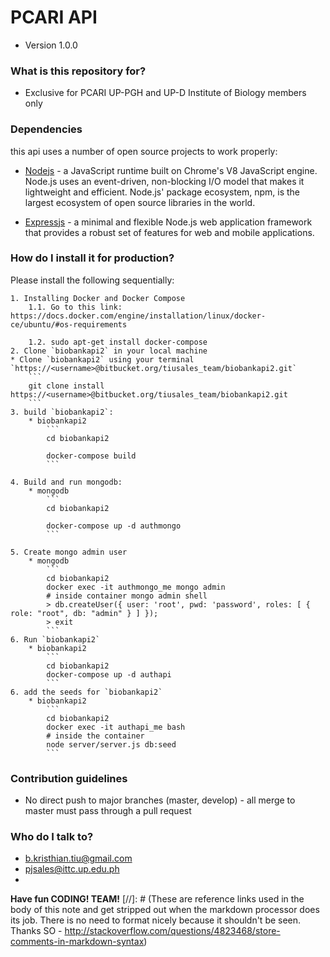 # PCARI API
* Version 1.0.0

### What is this repository for? ###

* Exclusive for PCARI UP-PGH and UP-D Institute of Biology members only

### Dependencies ###
this api uses a number of open source projects to work properly:

* [Nodejs] - a JavaScript runtime built on Chrome's V8 JavaScript engine. Node.js uses an event-driven, non-blocking I/O model that makes it lightweight and efficient. Node.js' package ecosystem, npm, is the largest ecosystem of open source libraries in the world.

* [Expressjs] - a minimal and flexible Node.js web application framework that provides a robust set of features for web and mobile applications.

### How do I install it for production? ###
Please install the following sequentially:

    1. Installing Docker and Docker Compose
        1.1. Go to this link: https://docs.docker.com/engine/installation/linux/docker-ce/ubuntu/#os-requirements

        1.2. sudo apt-get install docker-compose
    2. Clone `biobankapi2` in your local machine
    * Clone `biobankapi2` using your terminal `https://<username>@bitbucket.org/tiusales_team/biobankapi2.git`
        ```
        git clone install https://<username>@bitbucket.org/tiusales_team/biobankapi2.git
        ```
    3. build `biobankapi2`:
        * biobankapi2
            ```
            cd biobankapi2
            
            docker-compose build
            ```

    4. Build and run mongodb:
        * mongodb
            ```
            cd biobankapi2
            
            docker-compose up -d authmongo
            ```

    5. Create mongo admin user
        * mongodb
            ```
            cd biobankapi2
            docker exec -it authmongo_me mongo admin
            # inside container mongo admin shell
            > db.createUser({ user: 'root', pwd: 'password', roles: [ { role: "root", db: "admin" } ] });
            > exit
            ```
    6. Run `biobankapi2` 
        * biobankapi2
            ```
            cd biobankapi2
            docker-compose up -d authapi
            ```
    6. add the seeds for `biobankapi2`
        * biobankapi2
            ```
            cd biobankapi2
            docker exec -it authapi_me bash
            # inside the container
            node server/server.js db:seed
            ```


### Contribution guidelines ###

* No direct push to major branches (master, develop) - all merge to master must pass through a pull request

### Who do I talk to? ###

* b.kristhian.tiu@gmail.com
* pjsales@ittc.up.edu.ph
* 
**Have fun CODING! TEAM!**
[//]: # (These are reference links used in the body of this note and get stripped out when the markdown processor does its job. There is no need to format nicely because it shouldn't be seen. Thanks SO - http://stackoverflow.com/questions/4823468/store-comments-in-markdown-syntax)

   [Nodejs]: <https://nodejs.org>
   [Expressjs]: <https://expressjs.com/>